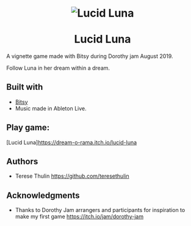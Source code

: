 <h1 align="center">
    <br>
    <img src="https://img.itch.zone/aW1nLzI0MDY2NDEuZ2lm/315x250%23c/RqCPEt.gif" alt="Lucid Luna" align="center">
    <br>
    <br>
        Lucid Luna
    <br>
</h1>

A vignette game made with Bitsy during Dorothy jam August 2019.

Follow Luna in her dream within a dream.

## Built with
- [Bitsy](https://ledoux.itch.io/bitsy)
- Music made in Ableton Live.


## Play game:

[Lucid Luna]https://dream-o-rama.itch.io/lucid-luna


## Authors
- Terese Thulin https://github.com/teresethulin

## Acknowledgments
- Thanks to Dorothy Jam arrangers and participants for inspiration to make my first game https://itch.io/jam/dorothy-jam

